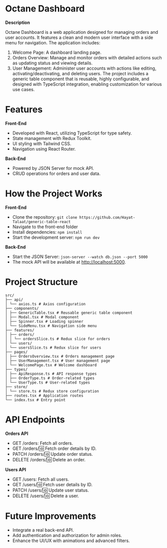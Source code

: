 # Octane Dashboard

**Description**

Octane Dashboard is a web application designed for managing orders and user accounts. It features a clean and modern user interface with a side menu for navigation. The application includes:

1. Welcome Page: A dashboard landing page.
2. Orders Overview: Manage and monitor orders with detailed actions such as updating status and viewing details.
3. User Management: Administer user accounts with actions like editing, activating/deactivating, and deleting users.
   The project includes a generic table component that is reusable, highly configurable, and designed with TypeScript integration, enabling customization for various use cases.

# Features

**Front-End**

- Developed with React, utilizing TypeScript for type safety.
- State management with Redux Toolkit.
- UI styling with Tailwind CSS.
- Navigation using React Router.

**Back-End**

- Powered by JSON Server for mock API.
- CRUD operations for orders and user data.

# How the Project Works

**Front-End**

- Clone the repository: `git clone https://github.com/Hayat-Talaat/generic-table-react`
- Navigate to the front-end folder
- Install dependencies: `npm install`
- Start the development server: `npm run dev`

**Back-End**

- Start the JSON Server: `json-server --watch db.json --port 5000`
- The mock API will be available at [http://localhost:5000](http://localhost:5000).

# Project Structure

```
src/
├── api/
│ └── axios.ts # Axios configuration
├── components/
│ ├── GenericTable.tsx # Reusable generic table component
│ ├── Modal.tsx # Modal component
│ ├── Spinner.tsx # Loading spinner
│ └── SideMenu.tsx # Navigation side menu
├── features/
│ ├── orders/
│ │ └── ordersSlice.ts # Redux slice for orders
│ └── users/
│ └── usersSlice.ts # Redux slice for users
├── pages/
│ ├── OrdersOverview.tsx # Orders management page
│ ├── UserManagement.tsx # User management page
│ └── WelcomePage.tsx # Welcome dashboard
├── types/
│ ├── ApiResponse.ts # API response types
│ ├── OrderType.ts # Order-related types
│ └── UserType.ts # User-related types
├── store/
│ └── store.ts # Redux store configuration
├── routes.tsx # Application routes
└── index.tsx # Entry point
```

# API Endpoints

**Orders API**

- GET /orders: Fetch all orders.
- GET /orders/:id: Fetch order details by ID.
- PATCH /orders/:id: Update order status.
- DELETE /orders/:id: Delete an order.

**Users API**

- GET /users: Fetch all users.
- GET /users/:id: Fetch user details by ID.
- PATCH /users/:id: Update user status.
- DELETE /users/:id: Delete a user.

# Future Improvements

- Integrate a real back-end API.
- Add authentication and authorization for admin roles.
- Enhance the UI/UX with animations and advanced filters.
